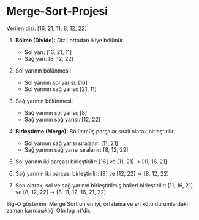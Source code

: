 # Merge-Sort-Projesi
Verilen dizi: [16, 21, 11, 8, 12, 22]

1. **Bölme (Divide):** Dizi, ortadan ikiye bölünür.
   - Sol yarı: [16, 21, 11]
   - Sağ yarı: [8, 12, 22]

2. Sol yarının bölünmesi:
   - Sol yarının sol yarısı: [16]
   - Sol yarının sağ yarısı: [21, 11]

3. Sağ yarının bölünmesi:
   - Sağ yarının sol yarısı: [8]
   - Sağ yarının sağ yarısı: [12, 22]

4. **Birleştirme (Merge):** Bölünmüş parçalar sıralı olarak birleştirilir.
   - Sol yarının sağ yarısı sıralanır: [11, 21]
   - Sağ yarının sağ yarısı sıralanır: [8, 12, 22]

5. Sol yarının iki parçası birleştirilir: [16] ve [11, 21] -> [11, 16, 21]
6. Sağ yarının iki parçası birleştirilir: [8] ve [12, 22] -> [8, 12, 22]

7. Son olarak, sol ve sağ yarının birleştirilmiş halleri birleştirilir: [11, 16, 21] ve [8, 12, 22] -> [8, 11, 12, 16, 21, 22]

Big-O gösterimi: Merge Sort'un en iyi, ortalama ve en kötü durumlardaki zaman karmaşıklığı O(n log n)'dir.
